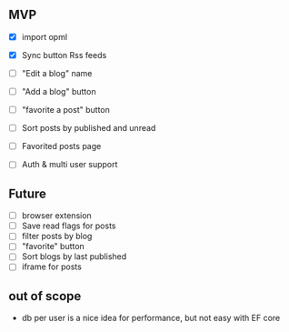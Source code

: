 ## MVP
- [x] import opml 
- [x] Sync button Rss feeds
- [ ] "Edit a blog" name
- [ ] "Add a blog" button
- [ ] "favorite a post" button
- [ ] Sort posts by published and unread
- [ ] Favorited posts page
- [ ] Auth & multi user support


## Future
- [ ] browser extension
- [ ] Save read flags for posts
- [ ] filter posts by blog
- [ ] "favorite" button
- [ ] Sort blogs by last published
- [ ] iframe for posts

## out of scope
- db per user is a nice idea for performance, but not easy with EF core
